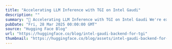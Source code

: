 ```yaml
---
title: "Accelerating LLM Inference with TGI on Intel Gaudi"
description: ""
summary: "🚀 Accelerating LLM Inference with TGI on Intel Gaudi We're excited to announce the native integratio..."
pubDate: "Fri, 28 Mar 2025 00:00:00 GMT"
source: "Hugging Face Blog"
url: "https://huggingface.co/blog/intel-gaudi-backend-for-tgi"
thumbnail: "https://huggingface.co/blog/assets/intel-gaudi-backend-for-tgi/tgi-gaudi-thumbnail.png"
---
```



